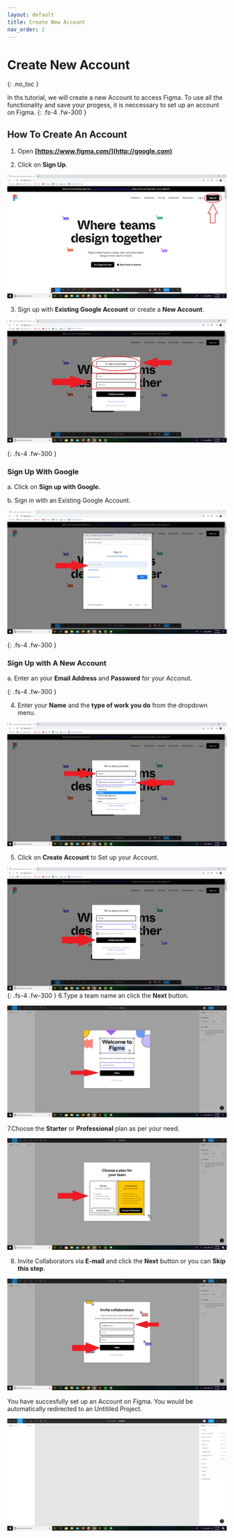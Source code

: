 ```yaml
---
layout: default
title: Create New Account
nav_order: 2
---
```


# Create New Account
{: .no_toc }

In ths tutorial, we will create a new Account to access Figma. To use all the functionality and save your progess, it is neccessary to 
set up an account on Figma.
{: .fs-4 .fw-300 }



## How To Create An Account

1. Open **[https://www.figma.com/](http://google.com)**

2. Click on **Sign Up**.

![alt text](https://github.com/thesayedfahad/Fahad-Test-Docs/blob/gh-pages/assets/images/Image-1.png?raw=true "Logo Title Text 1")

3. Sign up with **Existing Google Account** or create a **New Account**.

![alt text](https://github.com/thesayedfahad/Fahad-Test-Docs/blob/gh-pages/assets/images/IMAGE-2%20(1).png?raw=true "Logo Title Text 2")

{: .fs-4 .fw-300 }  
### Sign Up With Google  
a. Click on **Sign up with Google.** 

b. Sign in with an Existing Google Account.

![alt text](https://github.com/thesayedfahad/Fahad-Test-Docs/blob/gh-pages/assets/images/IMAGE-3.png?raw=true "Logo Title Text 3")



{: .fs-4 .fw-300 }
### Sign Up with A New Account
a. Enter an your **Email Address** and **Password** for your Acconut.

{: .fs-4 .fw-300 }

4. Enter your **Name** and the **type of work you do** from the dropdown menu.

![alt text](https://github.com/thesayedfahad/Fahad-Test-Docs/blob/gh-pages/assets/images/IMAGE-4.png?raw=true "Logo Title Text 3")

5. Click on **Create Account** to Set up your Account.

![alt text](https://github.com/thesayedfahad/Fahad-Test-Docs/blob/gh-pages/assets/images/Create-account.png?raw=true "Logo Title Text 3")
{: .fs-4 .fw-300 }
6.Type a team name an click the **Next** button.

![alt text](https://github.com/thesayedfahad/Fahad-Test-Docs/blob/gh-pages/assets/images/welcome-to-figma.png?raw=true "Logo Title Text 4")

7.Choose the **Starter** or **Professional** plan as per your need.

![alt text](https://github.com/thesayedfahad/Fahad-Test-Docs/blob/gh-pages/assets/images/plan.png?raw=true "Logo Title Text 5")

8. Invite Collaborators via **E-mail** and click the **Next** button or you can **Skip this step**.

![alt text](https://github.com/thesayedfahad/Fahad-Test-Docs/blob/gh-pages/assets/images/next%20(2).png?raw=true "Logo Title Text 5")


You have succesfully set up an Account on Figma. You would be automatically redirected to an Untitiled Project.

![alt text](https://github.com/thesayedfahad/Fahad-Test-Docs/blob/gh-pages/assets/images/2020-04-05%20(17).png?raw=true "Logo Title Text 6")


